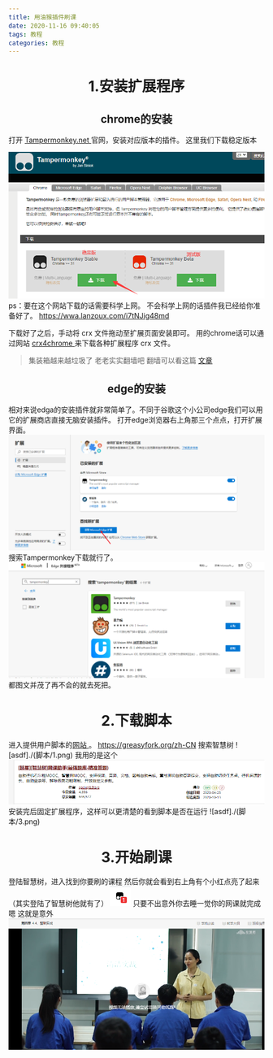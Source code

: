 ```yaml
---
title: 用油猴插件刷课
date: 2020-11-16 09:40:05
tags: 教程
categories: 教程
---
```

#  <center> 1.安装扩展程序 <center>
## <center> chrome的安装 <center>
打开 <a href="https://www.tampermonkey.net/" target="_blank">Tampermonkey.net </a> 官网，安装对应版本的插件。
这里我们下载稳定版本
 <!-- more -->
![jadf](./脚本/xiazai.png)
ps：要在这个网站下载的话需要科学上网。
不会科学上网的话插件我已经给你准备好了。  <a href="https://wwa.lanzoux.com/i7tNJig48md" target="_blank"> https://wwa.lanzoux.com/i7tNJig48md </a>


下载好了之后，手动将 crx 文件拖动至扩展页面安装即可。
用的chrome话可以通过网站 <a href="https://www.crx4chrome.com/" target="_blank"> crx4chrome </a> 来下载各种扩展程序 crx 文件。

>集装箱越来越垃圾了 老老实实翻墙吧 翻墙可以看这篇 <a href="https://mmmmuqq.github.io/2021/05/26/Clash/" target="_blank"> 文章 </a> 

 ##  <center> edge的安装 <center>
 相对来说edga的安装插件就非常简单了。不同于谷歌这个小公司edge我们可以用它的扩展商店直接无脑安装插件。
 打开edge浏览器右上角那三个点点，打开扩展界面。
 ![adsf](./脚本/Edge1.png)
 搜索Tampermonkey下载就行了。
![adsf](脚本/Edge2.png)
 都图文并茂了再不会的就去死把。

#  <center> 2.下载脚本 <center>
进入提供用户脚本的<a href="https://greasyfork.org/zh-CN" target="_blank">网站 </a>。
https://greasyfork.org/zh-CN
搜索智慧树
![asdf]./(脚本/1.png)
我用的是这个
![asdf](./脚本/2.png)
安装完后固定扩展程序，这样可以更清楚的看到脚本是否在运行
![asdf]./(脚本/3.png)

 # <center> 3.开始刷课 <center>
 登陆智慧树，进入找到你要刷的课程
 然后你就会看到右上角有个小红点亮了起来（其实登陆了智慧树他就有了）
 ![asdf](./脚本/4.png)
 只要不出意外你去睡一觉你的网课就完成
 嗯 这就是意外
 ![asdf](./脚本/5.png)



